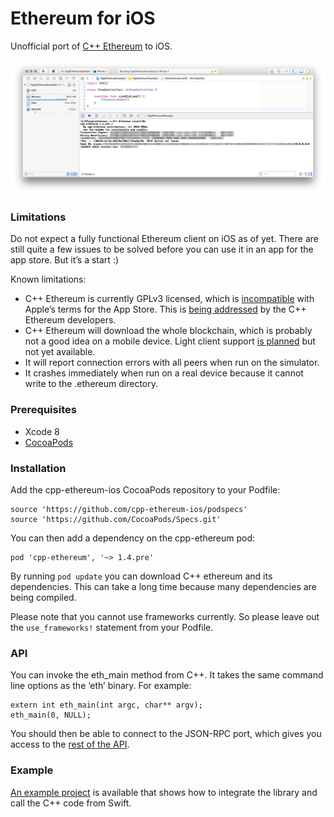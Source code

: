 Ethereum for iOS
================

Unofficial port of [C++ Ethereum][1] to iOS.

![Screenshot](cpp-ethereum-ios.png)

### Limitations

Do not expect a fully functional Ethereum client on iOS as of yet. There are still quite a few issues to be solved before you can use it in an app for the app store. But it’s a start :)

Known limitations:

* C++ Ethereum is currently GPLv3 licensed, which is [incompatible][5] with Apple’s terms for the App Store. This is [being addressed][6] by the C++ Ethereum developers.
* C++ Ethereum will download the whole blockchain, which is probably not a good idea on a mobile device. Light client support [is planned][7] but not yet available.
* It will report connection errors with all peers when run on the simulator.
* It crashes immediately when run on a real device because it cannot write to the .ethereum directory.

### Prerequisites
* Xcode 8
* [CocoaPods][2]

### Installation

Add the cpp-ethereum-ios CocoaPods repository to your Podfile:

    source 'https://github.com/cpp-ethereum-ios/podspecs'
    source 'https://github.com/CocoaPods/Specs.git'

You can then add a dependency on the cpp-ethereum pod:

    pod 'cpp-ethereum', '~> 1.4.pre'

By running `pod update` you can download C++ ethereum and its dependencies. This can take a long time because many dependencies are being compiled.

Please note that you cannot use frameworks currently. So please leave out the `use_frameworks!` statement from your Podfile.

### API

You can invoke the eth_main method from C++. It takes the same command line options as the ‘eth’ binary. For example:

    extern int eth_main(int argc, char** argv);
    eth_main(0, NULL);

You should then be able to connect to the JSON-RPC port, which gives you access to the [rest of the API][4].

### Example

[An example project][3] is available that shows how to integrate the library and call the C++ code from Swift.

[1]: http://cpp-ethereum.org/
[2]: https://cocoapods.org
[3]: https://github.com/cpp-ethereum-ios/cpp-ethereum-ios-example
[4]: https://github.com/ethereum/wiki/wiki/JSON-RPC
[5]: https://www.fsf.org/news/2010-05-app-store-compliance/
[6]: https://bobsummerwill.com/2016/07/12/c-re-licensing-plan/
[7]: https://github.com/ethereum/cpp-ethereum/issues/3101
